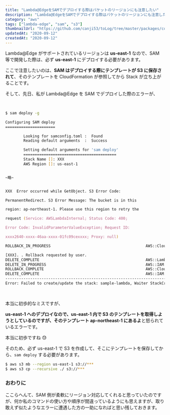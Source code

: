 ```yaml
---
title: "Lambda@EdgeをSAMでデプロイする際はバケットのリージョンにも注意したい"
description: "Lambda@EdgeをSAMでデプロイする際はバケットのリージョンにも注意したい"
category: "aws"
tags: ["lambda-edge", "sam", "s3"]
thumbnailUrl: "https://github.com/canji53/toLog/tree/master/packages/contents/tolog/posts/beaware-region-lambdaedge-by-sam/thumbnail.png"
updatedAt: "2020-09-12"
createdAt: "2020-09-12"
---
```


Lambda@Edge がサポートされているリージョンは **us-east-1** なので、SAM 等で開発した際は、必ず **us-east-1** にデプロイする必要があります。

ここで注意したいのは、**SAM はデプロイする際にテンプレートが S3 に保存されて**、そのテンプレートを CloudFormation が参照してから Stack が立ち上がることです。

そして、先日、私が Lambda@Edge を SAM でデプロイした際のエラーが、

<br>

```zsh
$ sam deploy -g

Configuring SAM deploy
======================

        Looking for samconfig.toml :  Found
        Reading default arguments  :  Success

        Setting default arguments for 'sam deploy'
        =========================================
        Stack Name []: XXX
        AWS Region []: us-east-1


~略~


XXX  Error occurred while GetObject. S3 Error Code:

PermanentRedirect. S3 Error Message: The bucket is in this

region: ap-northeast-1. Please use this region to retry the

request (Service: AWSLambdaInternal; Status Code: 400;

Error Code: InvalidParameterValueException; Request ID:

xxxx2640-xxxx-46aa-xxxx-01fc09cexxxx; Proxy: null)

ROLLBACK_IN_PROGRESS                                          AWS::CloudFormation::Stack                                    sample-lambda                                The following resource(s) failed to create:

[XXX]. . Rollback requested by user.
DELETE_COMPLETE                                               AWS::Lambda::Function                                         XXX                                 -
DELETE_IN_PROGRESS                                            AWS::IAM::Role                                                XXXRole                             -
ROLLBACK_COMPLETE                                             AWS::CloudFormation::Stack                                    sample-lambda                       -
DELETE_COMPLETE                                               AWS::IAM::Role                                                XXXRole                             -
-----------------------------------------------------------------------------------------------------------------------------------------------------------------------------------------------------------------------------------------------------
Error: Failed to create/update the stack: sample-lambda, Waiter StackCreateComplete failed: Waiter encountered a terminal failure state
```

<br>

本当に初歩的なミスですが、

**us-east-1 へのデプロイなので、us-east-1 内で S3 のテンプレートを取得しようとしているのですが、そのテンプレート ap-northeast-1 にあるよ**と怒られているエラーです。

本当に初歩ですね :sweat:

そのため、必ず us-east-1 で S3 を作成して、そこにテンプレートを保存してから、`sam deploy` する必要があります。

```zsh
$ aws s3 mb --region us-east-1 s3://***
$ aws s3 cp --recursive ./ s3://***
```

### おわりに

ここらへんて、SAM 側が柔軟にリージョン対応してくれると思っていたのですが、何か私のコマンドの使い方や順序が間違っているようにも思えますが、取り敢えず似たようなエラーに遭遇した方の一助になればと思い残しておきます。
